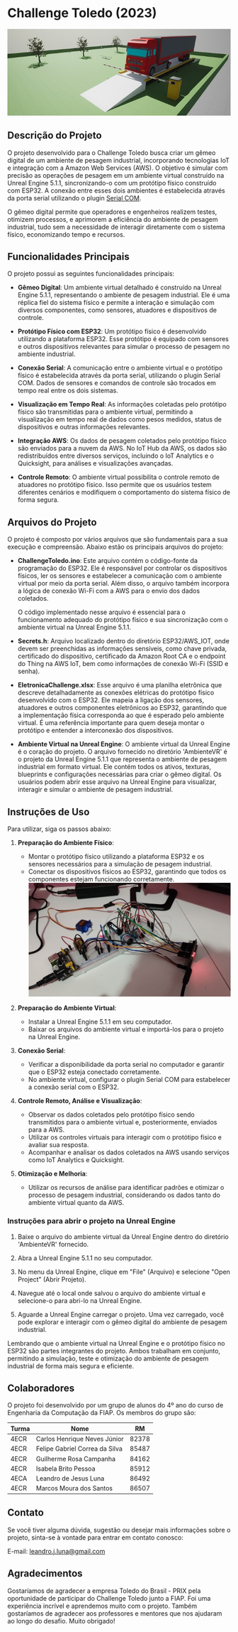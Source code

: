 # Challenge Toledo (2023)

![Representação do Unreal Engine para o Challenge Toledo](./PrototipoUnrealEngine.jpeg)

## Descrição do Projeto

O projeto desenvolvido para o Challenge Toledo busca criar um gêmeo digital de um ambiente de pesagem industrial, incorporando tecnologias IoT e integração com a Amazon Web Services (AWS). O objetivo é simular com precisão as operações de pesagem em um ambiente virtual construído na Unreal Engine 5.1.1, sincronizando-o com um protótipo físico construído com ESP32. A conexão entre esses dois ambientes é estabelecida através da porta serial utilizando o plugin [Serial COM](https://github.com/videofeedback/Unreal_Engine_SerialCOM_Plugin).

O gêmeo digital permite que operadores e engenheiros realizem testes, otimizem processos, e aprimorem a eficiência do ambiente de pesagem industrial, tudo sem a necessidade de interagir diretamente com o sistema físico, economizando tempo e recursos.

## Funcionalidades Principais

O projeto possui as seguintes funcionalidades principais:

- **Gêmeo Digital**: Um ambiente virtual detalhado é construído na Unreal Engine 5.1.1, representando o ambiente de pesagem industrial. Ele é uma réplica fiel do sistema físico e permite a interação e simulação com diversos componentes, como sensores, atuadores e dispositivos de controle.

- **Protótipo Físico com ESP32**: Um protótipo físico é desenvolvido utilizando a plataforma ESP32. Esse protótipo é equipado com sensores e outros dispositivos relevantes para simular o processo de pesagem no ambiente industrial.

- **Conexão Serial**: A comunicação entre o ambiente virtual e o protótipo físico é estabelecida através da porta serial, utilizando o plugin Serial COM. Dados de sensores e comandos de controle são trocados em tempo real entre os dois sistemas.

- **Visualização em Tempo Real**: As informações coletadas pelo protótipo físico são transmitidas para o ambiente virtual, permitindo a visualização em tempo real de dados como pesos medidos, status de dispositivos e outras informações relevantes.

- **Integração AWS**: Os dados de pesagem coletados pelo protótipo físico são enviados para a nuvem da AWS. No IoT Hub da AWS, os dados são redistribuídos entre diversos serviços, incluindo o IoT Analytics e o Quicksight, para análises e visualizações avançadas.

- **Controle Remoto**: O ambiente virtual possibilita o controle remoto de atuadores no protótipo físico. Isso permite que os usuários testem diferentes cenários e modifiquem o comportamento do sistema físico de forma segura.

## Arquivos do Projeto

O projeto é composto por vários arquivos que são fundamentais para a sua execução e compreensão. Abaixo estão os principais arquivos do projeto:

- **ChallengeToledo.ino**: Este arquivo contém o código-fonte da programação do ESP32. Ele é responsável por controlar os dispositivos físicos, ler os sensores e estabelecer a comunicação com o ambiente virtual por meio da porta serial. Além disso, o arquivo também incorpora a lógica de conexão Wi-Fi com a AWS para o envio dos dados coletados. 
   
   O código implementado nesse arquivo é essencial para o funcionamento adequado do protótipo físico e sua sincronização com o ambiente virtual na Unreal Engine 5.1.1. 

- **Secrets.h**: Arquivo localizado dentro do diretório ESP32/AWS_IOT, onde devem ser preenchidas as informações sensíveis, como chave privada, certificado do dispositivo, certificado da Amazon Root CA e o endpoint do Thing na AWS IoT, bem como informações de conexão Wi-Fi (SSID e senha).

- **EletronicaChallenge.xlsx**: Esse arquivo é uma planilha eletrônica que descreve detalhadamente as conexões elétricas do protótipo físico desenvolvido com o ESP32. Ele mapeia a ligação dos sensores, atuadores e outros componentes eletrônicos ao ESP32, garantindo que a implementação física corresponda ao que é esperado pelo ambiente virtual. É uma referência importante para quem deseja montar o protótipo e entender a interconexão dos dispositivos.

- **Ambiente Virtual na Unreal Engine**: O ambiente virtual da Unreal Engine é o coração do projeto. O arquivo fornecido no diretório 'AmbienteVR' é o projeto da Unreal Engine 5.1.1 que representa o ambiente de pesagem industrial em formato virtual. Ele contém todos os ativos, texturas, blueprints e configurações necessárias para criar o gêmeo digital. Os usuários podem abrir esse arquivo na Unreal Engine para visualizar, interagir e simular o ambiente de pesagem industrial.

## Instruções de Uso

Para utilizar, siga os passos abaixo:

1. **Preparação do Ambiente Físico**:

   - Montar o protótipo físico utilizando a plataforma ESP32 e os sensores necessários para a simulação de pesagem industrial.
   - Conectar os dispositivos físicos ao ESP32, garantindo que todos os componentes estejam funcionando corretamente.
   ![Protótipo Fisico](./PrototipoFisico.jpeg)

2. **Preparação do Ambiente Virtual**:

   - Instalar a Unreal Engine 5.1.1 em seu computador.
   - Baixar os arquivos do ambiente virtual e importá-los para o projeto na Unreal Engine.

3. **Conexão Serial**:

   - Verificar a disponibilidade da porta serial no computador e garantir que o ESP32 esteja conectado corretamente.
   - No ambiente virtual, configurar o plugin Serial COM para estabelecer a conexão serial com o ESP32.

4. **Controle Remoto, Análise e Visualização**:

   - Observar os dados coletados pelo protótipo físico sendo transmitidos para o ambiente virtual e, posteriormente, enviados para a AWS.
   - Utilizar os controles virtuais para interagir com o protótipo físico e avaliar sua resposta.
   - Acompanhar e analisar os dados coletados na AWS usando serviços como IoT Analytics e Quicksight.
   
5. **Otimização e Melhoria**:

   - Utilizar os recursos de análise para identificar padrões e otimizar o processo de pesagem industrial, considerando os dados tanto do ambiente virtual quanto da AWS.


### Instruções para abrir o projeto na Unreal Engine

1. Baixe o arquivo do ambiente virtual da Unreal Engine dentro do diretório 'AmbienteVR' fornecido.
   
2. Abra a Unreal Engine 5.1.1 no seu computador.
   
3. No menu da Unreal Engine, clique em "File" (Arquivo) e selecione "Open Project" (Abrir Projeto).
   
4. Navegue até o local onde salvou o arquivo do ambiente virtual e selecione-o para abri-lo na Unreal Engine.

5. Aguarde a Unreal Engine carregar o projeto. Uma vez carregado, você pode explorar e interagir com o gêmeo digital do ambiente de pesagem industrial.

Lembrando que o ambiente virtual na Unreal Engine e o protótipo físico no ESP32 são partes integrantes do projeto. Ambos trabalham em conjunto, permitindo a simulação, teste e otimização do ambiente de pesagem industrial de forma mais segura e eficiente.

## Colaboradores

O projeto foi desenvolvido por um grupo de alunos do 4º ano do curso de Engenharia da Computação da FIAP. Os membros do grupo são:

| Turma | Nome                            | RM     |
|-------|---------------------------------|--------|
| 4ECR  | Carlos Henrique Neves Júnior    | 82378  |
| 4ECR  | Felipe Gabriel Correa da Silva | 85487  |
| 4ECR  | Guilherme Rosa Campanha         | 84162  |
| 4ECR  | Isabela Brito Pessoa           | 85912  |
| 4ECA  | Leandro de Jesus Luna          | 86492  |
| 4ECR  | Marcos Moura dos Santos        | 86507  |

## Contato

Se você tiver alguma dúvida, sugestão ou desejar mais informações sobre o projeto, sinta-se à vontade para entrar em contato conosco:

E-mail: leandro.j.luna@gmail.com

## Agradecimentos

Gostaríamos de agradecer a empresa Toledo do Brasil - PRIX pela oportunidade de participar do Challenge Toledo junto a FIAP. Foi uma experiência incrível e aprendemos muito com o projeto. Também gostaríamos de agradecer aos professores e mentores que nos ajudaram ao longo do desafio. Muito obrigado!